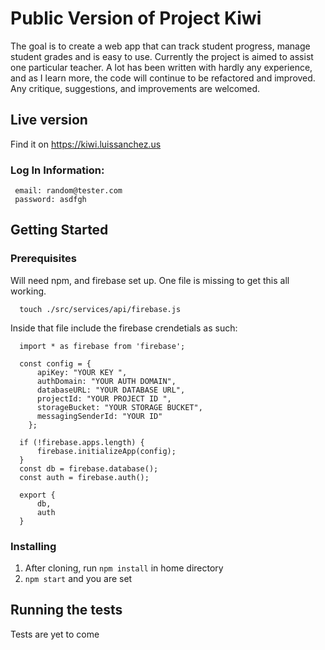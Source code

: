 
# Public Version of Project Kiwi

The goal is to create a web app that can track student progress, manage student grades and is easy to use.
Currently the project is aimed to assist one particular teacher. A lot has been written with hardly any experience, and
as I learn more, the code will continue to be refactored and improved.
Any critique, suggestions, and improvements are welcomed.

## Live version

Find it on https://kiwi.luissanchez.us

### Log In Information: 

```
 email: random@tester.com
 password: asdfgh
```

## Getting Started


### Prerequisites

Will need npm, and firebase set up. One file is missing to get this all working.


```
  touch ./src/services/api/firebase.js
```

Inside that file include the firebase crendetials as such:
```
  import * as firebase from 'firebase';

  const config = {
      apiKey: "YOUR KEY ",
      authDomain: "YOUR AUTH DOMAIN",
      databaseURL: "YOUR DATABASE URL",
      projectId: "YOUR PROJECT ID ",
      storageBucket: "YOUR STORAGE BUCKET",
      messagingSenderId: "YOUR ID"
    };

  if (!firebase.apps.length) {
      firebase.initializeApp(config);
  }
  const db = firebase.database();
  const auth = firebase.auth();

  export {
      db,
      auth
  }
```

### Installing

1. After cloning, run `npm install` in home directory
2. `npm start` and you are set


## Running the tests

Tests are yet to come

